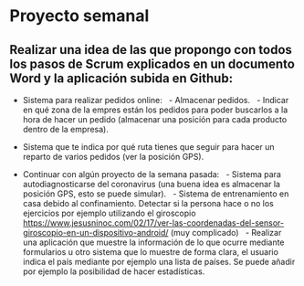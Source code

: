 # Proyecto semanal
## Realizar una idea de las que propongo con todos los pasos de Scrum explicados en un documento Word y la aplicación subida en Github:

- Sistema para realizar pedidos online:
  - Almacenar pedidos.
  - Indicar en qué zona de la empres están los pedidos para poder buscarlos a la hora de hacer un pedido (almacenar una posición para cada producto dentro de la empresa).

- Sistema que te indica por qué ruta tienes que seguir para hacer un reparto de varios pedidos (ver la posición GPS).

- Continuar con algún proyecto de la semana pasada:
  - Sistema para autodiagnosticarse del coronavirus (una buena idea es almacenar la posición GPS, esto se puede simular).
  - Sistema de entrenamiento en casa debido al confinamiento. Detectar si la persona hace o no los ejercicios por ejemplo utilizando el giroscopio https://www.jesusninoc.com/02/17/ver-las-coordenadas-del-sensor-giroscopio-en-un-dispositivo-android/ (muy complicado)
  - Realizar una aplicación que muestre la información de lo que ocurre mediante formularios u otro sistema que lo muestre de forma clara, el usuario indica el país mediante por ejemplo una lista de países. Se puede añadir por ejemplo la posibilidad de hacer estadísticas.
